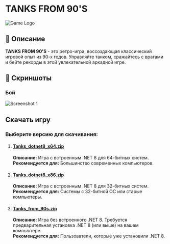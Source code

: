 # TANKS FROM 90'S

![Game Logo](Tanks_game/logo.ico)

## 📜 Описание

**TANKS FROM 90'S** - это ретро-игра, воссоздающая классический игровой опыт из 90-х годов. Управляйте танком, сражайтесь с врагами и бейте рекорды в этой увлекательной аркадной игре.

## 📸 Скриншоты

### Бой
![Screenshot 1](Screenshots/battle.png)

## Скачать игру
### Выберите версию для скачивания:

1. #### [Tanks_dotnet8_x64.zip](https://github.com/GenichiOniFy/TANKS_FROM_90S/releases/download/v2.0/Tanks_dotnet8_x64.zip)
   **Описание:** Игра с встроенным .NET 8 для 64-битных систем.  
   **Рекомендуется для:** Большинство современных компьютеров.  

2. #### [Tanks_dotnet8_x86.zip](https://github.com/GenichiOniFy/TANKS_FROM_90S/releases/download/v2.0/Tanks_dotnet8_x86.zip)
   **Описание:** Игра с встроенным .NET 8 для 32-битных систем.  
   **Рекомендуется для:** Системы с 32-битной ОС или старые компьютеры.  

3. #### [Tanks_from_90s.zip](https://github.com/GenichiOniFy/TANKS_FROM_90S/releases/download/v2.0/Tanks_from_90s.zip)
   **Описание:** Игра без встроенного .NET 8. Требуется предварительная установка .NET 8 (или выше) на вашем компьютере.  
   **Рекомендуется для:** Пользователи, которые уже установили .NET 8.


